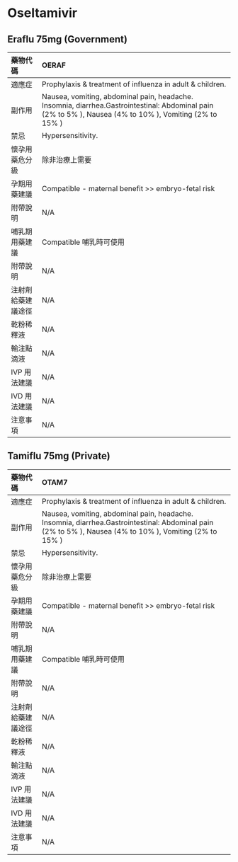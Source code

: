 # Oseltamivir

## Eraflu 75mg (Government)

| 藥物代碼           | OERAF                                                                                                                                                   |
|:-------------------|:--------------------------------------------------------------------------------------------------------------------------------------------------------|
| 適應症             | Prophylaxis & treatment of influenza in adult & children.                                                                                               |
| 副作用             | Nausea, vomiting, abdominal pain, headache. Insomnia, diarrhea.Gastrointestinal: Abdominal pain (2% to 5% ), Nausea (4% to 10% ), Vomiting (2% to 15% ) |
| 禁忌               | Hypersensitivity.                                                                                                                                       |
| 懷孕用藥危分級     | 除非治療上需要                                                                                                                                          |
| 孕期用藥建議       | Compatible - maternal benefit >> embryo-fetal risk                                                                                                      |
| 附帶說明           | N/A                                                                                                                                                     |
| 哺乳期用藥建議     | Compatible 哺乳時可使用                                                                                                                                 |
| 附帶說明           | N/A                                                                                                                                                     |
| 注射劑給藥建議途徑 | N/A                                                                                                                                                     |
| 乾粉稀釋液         | N/A                                                                                                                                                     |
| 輸注點滴液         | N/A                                                                                                                                                     |
| IVP 用法建議       | N/A                                                                                                                                                     |
| IVD 用法建議       | N/A                                                                                                                                                     |
| 注意事項           | N/A                                                                                                                                                     |

## Tamiflu 75mg (Private)

| 藥物代碼           | OTAM7                                                                                                                                                   |
|:-------------------|:--------------------------------------------------------------------------------------------------------------------------------------------------------|
| 適應症             | Prophylaxis & treatment of influenza in adult & children.                                                                                               |
| 副作用             | Nausea, vomiting, abdominal pain, headache. Insomnia, diarrhea.Gastrointestinal: Abdominal pain (2% to 5% ), Nausea (4% to 10% ), Vomiting (2% to 15% ) |
| 禁忌               | Hypersensitivity.                                                                                                                                       |
| 懷孕用藥危分級     | 除非治療上需要                                                                                                                                          |
| 孕期用藥建議       | Compatible - maternal benefit >> embryo-fetal risk                                                                                                      |
| 附帶說明           | N/A                                                                                                                                                     |
| 哺乳期用藥建議     | Compatible 哺乳時可使用                                                                                                                                 |
| 附帶說明           | N/A                                                                                                                                                     |
| 注射劑給藥建議途徑 | N/A                                                                                                                                                     |
| 乾粉稀釋液         | N/A                                                                                                                                                     |
| 輸注點滴液         | N/A                                                                                                                                                     |
| IVP 用法建議       | N/A                                                                                                                                                     |
| IVD 用法建議       | N/A                                                                                                                                                     |
| 注意事項           | N/A                                                                                                                                                     |

